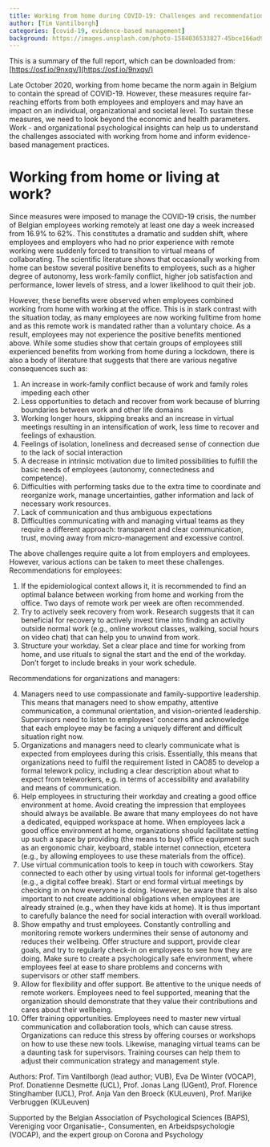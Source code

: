```yaml
---
title: Working from home during COVID-19: Challenges and recommendations 
author: [Tim Vantilborgh]
categories: [covid-19, evidence-based management]
background: https://images.unsplash.com/photo-1584036533827-45bce166ad94?ixlib=rb-1.2.1&ixid=eyJhcHBfaWQiOjEyMDd9&auto=format&fit=crop&w=2378&q=80
---
```



This is a summary of the full report, which can be downloaded from: [https://osf.io/9nxqv/](https://osf.io/9nxqv/)

Late October 2020, working from home became the norm again in Belgium to contain the spread of COVID-19. However, these measures require far-reaching efforts from both employees and employers and may have an impact on an individual, organizational and societal level. To sustain these measures, we need to look beyond the economic and health parameters. Work - and organizational psychological insights can help us to understand the challenges associated with working from home and inform evidence-based management practices.

# Working from home or living at work? 

Since measures were imposed to manage the COVID-19 crisis, the number of Belgian employees working remotely at least one day a week increased from 16.9% to 62%. This constitutes a dramatic and sudden shift, where employees and employers who had no prior experience with remote working were suddenly forced to transition to virtual means of collaborating. The scientific literature shows that occasionally working from home can bestow several positive benefits to employees, such as a higher degree of autonomy, less work-family conflict, higher job satisfaction and performance, lower levels of stress, and a lower likelihood to quit their job.

However, these benefits were observed when employees combined working from home with working at the office. This is in stark contrast with the situation today, as many employees are now working fulltime from home and as this remote work is mandated rather than a voluntary choice. As a result, employees may not experience the positive benefits mentioned above. While some studies show that certain groups of employees still experienced benefits from working from home during a lockdown, there is also a body of literature that suggests that there are various negative consequences such as:

1.	An increase in work-family conflict because of work and family roles impeding each other
2.	Less opportunities to detach and recover from work because of blurring boundaries between work and other life domains
3.	Working longer hours, skipping breaks and an increase in virtual meetings resulting in an intensification of work, less time to recover and feelings of exhaustion.
4.	Feelings of isolation, loneliness and decreased sense of connection due to the lack of social interaction
5.	A decrease in intrinsic motivation due to limited possibilities to fulfill the basic needs of employees (autonomy, connectedness and competence).
6.	Difficulties with performing tasks due to the extra time to coordinate and reorganize work, manage uncertainties, gather information and lack of necessary work resources.
7.	Lack of communication and thus ambiguous expectations
8.	Difficulties communicating with and managing virtual teams as they require a different approach: transparent and clear communication, trust, moving away from micro-management and excessive control.

The above challenges require quite a lot from employers and employees. However, various actions can be taken to meet these challenges.
Recommendations for employees:

1.	If the epidemiological context allows it, it is recommended to find an optimal balance between working from home and working from the office. Two days of remote work per week are often recommended.
2.	Try to actively seek recovery from work. Research suggests that it can beneficial for recovery to actively invest time into finding an activity outside normal work (e.g., online workout classes, walking, social hours on video chat) that can help you to unwind from work.
3.	Structure your workday. Set a clear place and time for working from home, and use rituals to signal the start and the end of the workday. Don’t forget to include breaks in your work schedule.

Recommendations for organizations and managers:

4.	Managers need to use compassionate and family-supportive leadership. This means that managers need to show empathy, attentive communication, a communal orientation, and vision-oriented leadership. Supervisors need to listen to employees’ concerns and acknowledge that each employee may be facing a uniquely different and difficult situation right now.
5.	Organizations and managers need to clearly communicate what is expected from employees during this crisis. Essentially, this means that organizations need to fulfil the requirement listed in CAO85 to develop a formal telework policy, including a clear description about what to expect from teleworkers, e.g. in terms of accessibility and availability and means of communication.
6.	Help employees in structuring their workday and creating a good office environment at home. Avoid creating the impression that employees should always be available. Be aware that many employees do not have a dedicated, equipped workspace at home. When employees lack a good office environment at home, organizations should facilitate setting up such a space by providing (the means to buy) office equipment such as an ergonomic chair, keyboard, stable internet connection, etcetera (e.g., by allowing employees to use these materials from the office).
7.	Use virtual communication tools to keep in touch with coworkers. Stay connected to each other by using virtual tools for informal get-togethers (e.g., a digital coffee break). Start or end formal virtual meetings by checking in on how everyone is doing. However, be aware that it is also important to not create additional obligations when employees are already strained (e.g., when they have kids at home). It is thus important to carefully balance the need for social interaction with overall workload.
8.	Show empathy and trust employees. Constantly controlling and monitoring remote workers undermines their sense of autonomy and reduces their wellbeing. Offer structure and support, provide clear goals, and try to regularly check-in on employees to see how they are doing. Make sure to create a psychologically safe environment, where employees feel at ease to share problems and concerns with supervisors or other staff members.
9.	Allow for flexibility and offer support. Be attentive to the unique needs of remote workers. Employees need to feel supported, meaning that the organization should demonstrate that they value their contributions and cares about their wellbeing.
10.	Offer training opportunities. Employees need to master new virtual communication and collaboration tools, which can cause stress. Organizations can reduce this stress by offering courses or workshops on how to use these new tools. Likewise, managing virtual teams can be a daunting task for supervisors. Training courses can help them to adjust their communication strategy and management style.

Authors: Prof. Tim Vantilborgh (lead author; VUB), Eva De Winter (VOCAP), Prof. Donatienne Desmette (UCL), Prof. Jonas Lang (UGent), Prof. Florence Stinglhamber (UCL), Prof. Anja Van den Broeck (KULeuven), Prof. Marijke Verbruggen (KULeuven)

Supported by the Belgian Association of Psychological Sciences (BAPS), Vereniging voor Organisatie-, Consumenten, en Arbeidspsychologie (VOCAP), and the expert group on Corona and Psychology 

